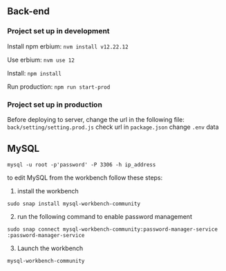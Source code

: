## Back-end

### Project set up in development

Install npm erbium:
`nvm install v12.22.12` 


Use erbium:
`nvm use 12`

Install:
`npm install`

Run production: 
`npm run start-prod`

### Project set up in production

Before deploying to server, change the url in the following file:
`back/setting/setting.prod.js`
check url in `package.json`
change `.env` data




## MySQL

`mysql -u root -p'password' -P 3306 -h ip_address`

to edit MySQL from the workbench follow these steps:

1. install the workbench

`sudo snap install mysql-workbench-community`

2. run the following command to enable password management

`sudo snap connect mysql-workbench-community:password-manager-service :password-manager-service`

3. Launch the workbench
   
`mysql-workbench-community`